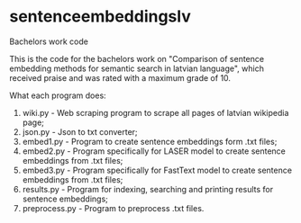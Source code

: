 # sentenceembeddingslv
Bachelors work code

This is the code for the bachelors work on "Comparison of sentence embedding methods for semantic search in latvian language", which received praise and was rated with a maximum grade of 10.

What each program does:

1. wiki.py - Web scraping program to scrape all pages of latvian wikipedia page;
2. json.py - Json to txt converter;
3. embed1.py - Program to create sentence embeddings form .txt files;
4. embed2.py - Program specifically for LASER model to create sentence embeddings from .txt files;
5. embed3.py - Program specifically for FastText model to create sentence embeddings from .txt files;
6. results.py - Program for indexing, searching and printing results for sentence embeddings;
7. preprocess.py - Program to preprocess .txt files.

